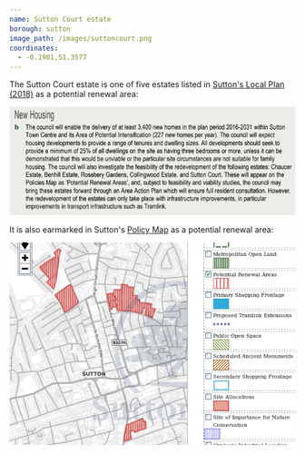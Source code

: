 ```yaml
---
name: Sutton Court estate 
borough: sutton
image_path: /images/suttoncourt.png
coordinates:
  - -0.1901,51.3577
---
```

The Sutton Court estate is one of five estates listed in [Sutton's Local Plan (2018)](https://drive.google.com/file/d/1MdX6GlaHDoBdG6CTsvjFaIuPtIa9id5O/view) as a potential renewal area:

![](/images/suttonplan.png)

It is also earmarked in Sutton's [Policy Map](http://sutton.addresscafe.com/app/exploreit/) as a potential renewal area:

![](/images/suttonpolicymap.png)

